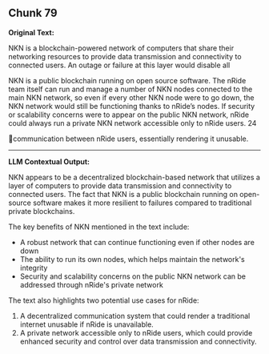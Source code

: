## Chunk 79

**Original Text:**

NKN is a blockchain-powered network of
computers that share their networking resources to provide
data transmission and connectivity to connected users. An
outage or failure at this layer would disable all

NKN is a public blockchain running on open source software. The nRide team itself can run and manage a number of NKN
nodes connected to the main NKN network, so even if every
other NKN node were to go down, the NKN network would
still be functioning thanks to nRide’s nodes. If security or scalability concerns were to appear on the
public NKN network, nRide could always run a private NKN
network accessible only to nRide users. 24

communication between nRide users, essentially rendering it
unusable.

---

**LLM Contextual Output:**

NKN appears to be a decentralized blockchain-based network that utilizes a layer of computers to provide data transmission and connectivity to connected users. The fact that NKN is a public blockchain running on open-source software makes it more resilient to failures compared to traditional private blockchains.

The key benefits of NKN mentioned in the text include:

* A robust network that can continue functioning even if other nodes are down
* The ability to run its own nodes, which helps maintain the network's integrity
* Security and scalability concerns on the public NKN network can be addressed through nRide's private network

The text also highlights two potential use cases for nRide:

1. A decentralized communication system that could render a traditional internet unusable if nRide is unavailable.
2. A private network accessible only to nRide users, which could provide enhanced security and control over data transmission and connectivity.
